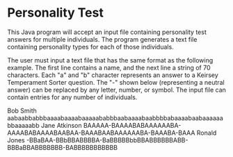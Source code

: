 # Personality Test
This Java program will accept an input file containing personality test answers for multiple individuals. The program generates a text file containing personality types for each of those individuals.

The user must input a text file that has the same format as the following example. The first line contains a name, and the next line a string of 70 characters. Each "a" and "b" character represents an answer to a Keirsey Temperament Sorter question. The "-" shown below (representing a neutral answer) can be replaced by any letter, number, or symbol. The input file can contain entries for any number of individuals.

Bob Smith
aabaabbabbbaaaabaaaabaaaaababbbaabaaaabaabbbbabaaaabaabaaaaaabbaaaaabb
Jane Atkinson
BAAAAA-BAAAABABAAAAAABA-AAAABABAAAABAABAA-BAAABAABAAAAAABA-BAAABA-BAAA
Ronald Jones
-BBaBAA-BBbBBABBBBA-BaBBBBBbbBBABBBBBBABB-BBBaBBABBBBBBB-BABBBBBBBBBBB
